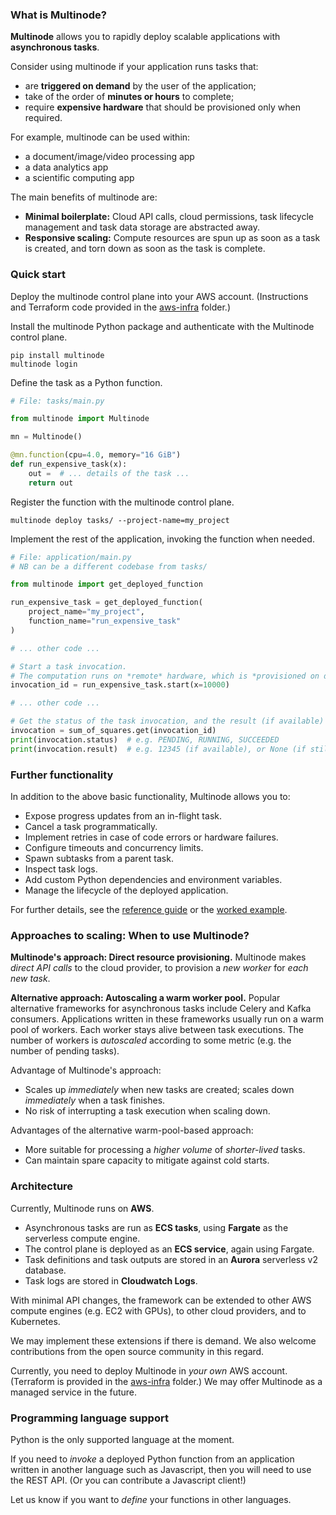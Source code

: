 ### What is Multinode?

**Multinode** allows you to rapidly deploy scalable applications with **asynchronous tasks**.

Consider using multinode if your application runs tasks that:
- are **triggered on demand** by the user of the application;
- take of the order of **minutes or hours** to complete;
- require **expensive hardware** that should be provisioned only when required.

For example, multinode can be used within:
- a document/image/video processing app
- a data analytics app
- a scientific computing app

The main benefits of multinode are:
- **Minimal boilerplate:** Cloud API calls, cloud permissions,
task lifecycle management and task data storage are abstracted away.
- **Responsive scaling:** Compute resources are spun up as soon as a task is created,
and torn down as soon as the task is complete.


### Quick start

Deploy the multinode control plane into your AWS account.
(Instructions and Terraform code provided in the [aws-infra](aws-infra/README.md) folder.)

Install the multinode Python package and authenticate with the Multinode control plane.
```commandline
pip install multinode
multinode login
```

Define the task as a Python function.
```python
# File: tasks/main.py

from multinode import Multinode

mn = Multinode()

@mn.function(cpu=4.0, memory="16 GiB")
def run_expensive_task(x):
    out =  # ... details of the task ...
    return out
```

Register the function with the multinode control plane.
```commandline
multinode deploy tasks/ --project-name=my_project
```

Implement the rest of the application, invoking the function when needed.
```python
# File: application/main.py
# NB can be a different codebase from tasks/

from multinode import get_deployed_function

run_expensive_task = get_deployed_function(
    project_name="my_project",
    function_name="run_expensive_task"
)

# ... other code ...

# Start a task invocation.
# The computation runs on *remote* hardware, which is *provisioned on demand*.
invocation_id = run_expensive_task.start(x=10000)

# ... other code ...

# Get the status of the task invocation, and the result (if available)
invocation = sum_of_squares.get(invocation_id)
print(invocation.status)  # e.g. PENDING, RUNNING, SUCCEEDED
print(invocation.result)  # e.g. 12345 (if available), or None (if still running)
```


### Further functionality

In addition to the above basic functionality, Multinode allows you to:
- Expose progress updates from an in-flight task.
- Cancel a task programmatically.
- Implement retries in case of code errors or hardware failures.
- Configure timeouts and concurrency limits.
- Spawn subtasks from a parent task.
- Inspect task logs.
- Add custom Python dependencies and environment variables.
- Manage the lifecycle of the deployed application.

For further details, see
the [reference guide](python-client/README.md)
or the [worked example](example-project/README.md).


### Approaches to scaling: When to use Multinode?

**Multinode's approach: Direct resource provisioning.**
Multinode makes _direct API calls_ to the cloud provider, to provision a _new worker_ for _each new task_.

**Alternative approach: Autoscaling a warm worker pool.**
Popular alternative frameworks for asynchronous tasks include Celery and Kafka consumers.
Applications written in these frameworks usually run on a warm pool of workers.
Each worker stays alive between task executions.
The number of workers is _autoscaled_ according to some metric (e.g. the number of pending tasks).

Advantage of Multinode's approach:
- Scales up _immediately_ when new tasks are created; scales down _immediately_ when a task finishes.
- No risk of interrupting a task execution when scaling down.

Advantages of the alternative warm-pool-based approach:
- More suitable for processing a _higher volume_ of _shorter-lived_ tasks. 
- Can maintain spare capacity to mitigate against cold starts.


### Architecture

Currently, Multinode runs on **AWS**.
- Asynchronous tasks are run as **ECS tasks**, using **Fargate** as the serverless compute engine.
- The control plane is deployed as an **ECS service**, again using Fargate.
- Task definitions and task outputs are stored in an **Aurora** serverless v2 database.
- Task logs are stored in **Cloudwatch Logs**.

With minimal API changes, the framework can be extended to
other AWS compute engines (e.g. EC2 with GPUs), to other cloud providers, and to Kubernetes.

We may implement these extensions if there is demand. 
We also welcome contributions from the open source community in this regard.

Currently, you need to deploy Multinode in _your own_ AWS account.
(Terraform is provided in the [aws-infra](aws-infra/README.md) folder.)
We may offer Multinode as a managed service in the future.


### Programming language support

Python is the only supported language at the moment.

If you need to _invoke_ a deployed Python function from an application written in
another language such as Javascript, then you will need to use the REST API.
(Or you can contribute a Javascript client!)

Let us know if you want to _define_ your functions in other languages.
